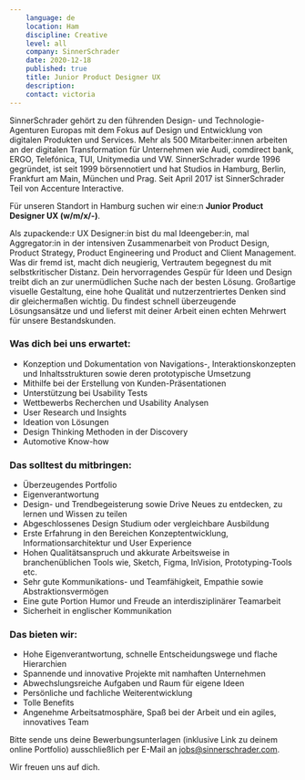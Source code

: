 ```yaml
---
    language: de
    location: Ham
    discipline: Creative
    level: all
    company: SinnerSchrader 
    date: 2020-12-18
    published: true
    title: Junior Product Designer UX
    description: 
    contact: victoria
---
```


SinnerSchrader gehört zu den führenden Design- und Technologie-Agenturen Europas mit dem Fokus auf Design und Entwicklung von digitalen Produkten und Services. Mehr als 500 Mitarbeiter:innen arbeiten an der digitalen Transformation für Unternehmen wie Audi, comdirect bank, ERGO, Telefónica, TUI, Unitymedia und VW. SinnerSchrader wurde 1996 gegründet, ist seit 1999 börsennotiert und hat Studios in Hamburg, Berlin, Frankfurt am Main, München und Prag. Seit April 2017 ist SinnerSchrader Teil von Accenture Interactive.
 
Für unseren Standort in Hamburg suchen wir eine:n **Junior Product Designer UX (w/m/x/-)**.
 
Als zupackende:r UX Designer:in bist du mal Ideengeber:in, mal Aggregator:in in der intensiven Zusammenarbeit von Product Design, Product Strategy, Product Engineering und Product and Client Management. Was dir fremd ist, macht dich neugierig, Vertrautem begegnest du mit selbstkritischer Distanz. Dein hervorragendes Gespür für Ideen und Design treibt dich an zur unermüdlichen Suche nach der besten Lösung. Großartige visuelle Gestaltung, eine hohe Qualität und nutzerzentriertes Denken sind dir gleichermaßen wichtig. Du findest schnell überzeugende Lösungsansätze und und lieferst mit deiner Arbeit einen echten Mehrwert für unsere Bestandskunden.

### Was dich bei uns erwartet:

- Konzeption und Dokumentation von Navigations-, Interaktionskonzepten und Inhaltsstrukturen sowie deren prototypische Umsetzung
- Mithilfe bei der Erstellung von Kunden-Präsentationen
- Unterstützung bei Usability Tests
- Wettbewerbs Recherchen und Usability Analysen
- User Research und Insights
- Ideation von Lösungen
- Design Thinking Methoden in der Discovery
- Automotive Know-how

### Das solltest du mitbringen:

- Überzeugendes Portfolio
- Eigenverantwortung
- Design- und Trendbegeisterung sowie Drive Neues zu entdecken, zu lernen und Wissen zu teilen
- Abgeschlossenes Design Studium oder vergleichbare Ausbildung
- Erste Erfahrung in den Bereichen Konzeptentwicklung, Informationsarchitektur und User Experience
- Hohen Qualitätsanspruch und akkurate Arbeitsweise in branchenüblichen Tools wie, Sketch, Figma, InVision, Prototyping-Tools etc.
- Sehr gute Kommunikations- und Teamfähigkeit, Empathie sowie Abstraktionsvermögen
- Eine gute Portion Humor und Freude an interdisziplinärer Teamarbeit
- Sicherheit in englischer Kommunikation

### Das bieten wir:

- Hohe Eigenverantwortung, schnelle Entscheidungswege und flache Hierarchien
- Spannende und innovative Projekte mit namhaften Unternehmen
- Abwechslungsreiche Aufgaben und Raum für eigene Ideen
- Persönliche und fachliche Weiterentwicklung
- Tolle Benefits
- Angenehme Arbeitsatmosphäre, Spaß bei der Arbeit und ein agiles, innovatives Team

Bitte sende uns deine Bewerbungsunterlagen (inklusive Link zu deinem online Portfolio) ausschließlich per E-Mail an <jobs@sinnerschrader.com>. 

Wir freuen uns auf dich.
